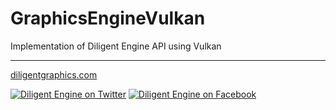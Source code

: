 
# GraphicsEngineVulkan

Implementation of Diligent Engine API using Vulkan



-------------------

[diligentgraphics.com](http://diligentgraphics.com)

[![Diligent Engine on Twitter](https://github.com/DiligentGraphics/DiligentCore/blob/master/media/twitter.png)](https://twitter.com/diligentengine)
[![Diligent Engine on Facebook](https://github.com/DiligentGraphics/DiligentCore/blob/master/media/facebook.png)](https://www.facebook.com/DiligentGraphics/)